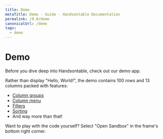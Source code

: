 ```yaml
---
title: Demo
metaTitle: Demo - Guide - Handsontable Documentation
permalink: /9.0/demo
canonicalUrl: /demo
tags:
  - demo
---
```


# Demo

Before you dive deep into Handsontable, check out our demo app.

Rather than display "Hello, World!", the demo contains 100 rows and 13 columns packed with features:

- [Column groups](@/guides/columns/column-groups.md)
- [Column menu](@/guides/columns/column-menu.md)
- [Filters](@/guides/columns/column-filter.md)
- [Sorting](@/guides/rows/row-sorting.md)
- And way more than that!

Want to play with the code yourself? Select "Open Sandbox" in the frame's bottom right corner.

<HelloWorld :demos="[
  {
    name: 'JavaScript',
    title: 'Handsontable JavaScript Data Grid - Hello World App',
    codeSandboxId: 'handsontable-javascript-data-grid-hello-world-app-1cc81',
    selectedFile: '/src/index.js',
  },
  {
    name: 'TypeScript',
    title: 'Handsontable TypeScript Data Grid - Hello World App',
    codeSandboxId: 'handsontable-typescript-data-grid-hello-world-app-tbsul',
    selectedFile: '/src/index.ts',
  },
  {
    name: 'React',
    title: 'Handsontable React Data Grid - Hello World App',
    codeSandboxId: 'handsontable-react-data-grid-hello-world-app-bhipr',
    selectedFile: '/src/index.tsx',
  },
  {
    name: 'Angular',
    title: 'Handsontable Angular Data Grid - Hello World App',
    codeSandboxId: 'handsontable-angular-data-grid-hello-world-app-dhojw',
    selectedFile: '/src/data-grid/data-grid.component.ts',
  },
  {
    name: 'Vue 2',
    title: 'Handsontable Vue Data Grid - Hello World App',
    codeSandboxId: 'handsontable-vue-data-grid-hello-world-app-5qgo7',
    selectedFile: '/src/components/DataGrid.vue',
  },
]"></HelloWorld>
